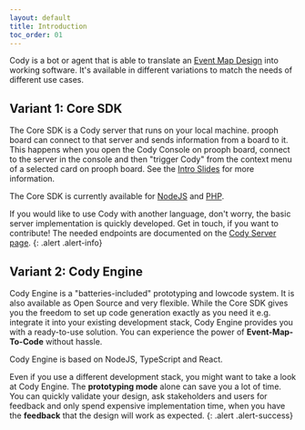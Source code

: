 ```yaml
---
layout: default
title: Introduction
toc_order: 01
---
```


Cody is a bot or agent that is able to translate an [Event Map Design]({{site.baseUrl}}/continuous_event_storming/event-map-design.html) into working software.
It's available in different variations to match the needs of different use cases.

## Variant 1: Core SDK

The Core SDK is a Cody server that runs on your local machine. prooph board can connect to that server and sends information from a board to it. 
This happens when you open the Cody Console on prooph board, connect to the server in the console and then "trigger Cody" from the context menu of a selected card on prooph board.
See the [Intro Slides]({{site.baseUrl}}/cody/Cody-Server.html#intro-slides) for more information.

The Core SDK is currently available for [NodeJS]({{site.baseUrl}}/cody/nodejs-cody-tutorial.html) and [PHP]({{site.baseUrl}}/cody/php-cody-tutorial.html).

If you would like to use Cody with another language, don't worry, the basic server implementation is quickly developed. Get in touch, if you want to contribute!
The needed endpoints are documented on the [Cody Server page]({{site.baseUrl}}/cody/Cody-Server.html#specification).
{: .alert .alert-info}

## Variant 2: Cody Engine

Cody Engine is a "batteries-included" prototyping and lowcode system. It is also available as Open Source and very flexible. While the Core SDK gives you the freedom to
set up code generation exactly as you need it e.g. integrate it into your existing development stack, Cody Engine provides you with a ready-to-use solution. 
You can experience the power of **Event-Map-To-Code** without hassle. 

Cody Engine is based on NodeJS, TypeScript and React.

Even if you use a different development stack, you might want to take a look at Cody Engine. The **prototyping mode** alone can save you a lot of time. You can quickly validate 
your design, ask stakeholders and users for feedback and only spend expensive implementation time, when you have the **feedback** that the design will work as expected.
{: .alert .alert-success}

